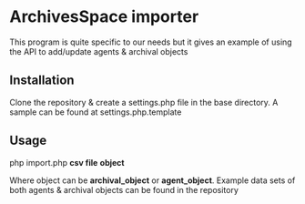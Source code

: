 # ArchivesSpace importer

This program is quite specific to our needs but it gives an example of using the API to add/update agents & archival objects

## Installation

Clone the repository & create a settings.php file in the base directory. A sample can be found at settings.php.template

## Usage

php import.php **csv file** **object**

Where object can be **archival_object** or **agent_object**. Example data sets of both agents & archival objects can be found in the repository

